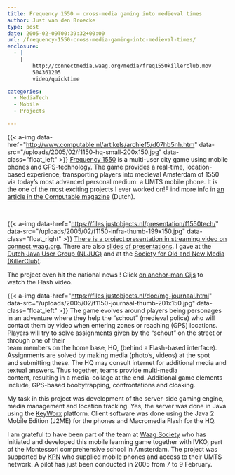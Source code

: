 ```yaml
---
title: Frequency 1550 – cross-media gaming into medieval times
author: Just van den Broecke
type: post
date: 2005-02-09T00:39:32+00:00
url: /frequency-1550-cross-media-gaming-into-medieval-times/
enclosure:
  - |
    |
        http://connectmedia.waag.org/media/freq1550killerclub.mov
        504361205
        video/quicktime

categories:
  - MediaTech
  - Mobile
  - Projects

---
```

{{< a-img data-href="http://www.computable.nl/artikels/archief5/d07hb5nh.htm" data-src="/uploads/2005/02/f1150-hq-small-200x150.jpg" data-class="float_left" >}}
[Frequency 1550][1] is a multi-user city game using mobile phones and GPS-technology. The game provides a real-time, location-based experience, transporting players into medieval Amsterdam of 1550 via today&#8217;s most advanced personal medium: a UMTS mobile phone. It is the one of the most exciting projects I ever worked on!F ind more info in <a href="http://www.computable.nl/artikel/achtergrond/onderwijs/1415901/1277214/umtspilot-in-middeleeuws-amsterdam.html">an article in the Computable magazine</a> (Dutch).

&nbsp;

{{< a-img data-href="https://files.justobjects.nl/presentation/f1550tech/" data-src="/uploads/2005/02/f1150-infra-thumb-199x150.jpg" data-class="float_right" >}}
[There is a project presentation in streaming video on connect.waag.org][2]. There are also [slides of presentations][3]. I gave at the [Dutch Java User Group (NLJUG)][4] and at the [Society for Old and New Media (KillerClub)][5].

The project even hit the national news ! Click [on anchor-man Gijs][7] to watch the Flash video.

{{< a-img data-href="https://files.justobjects.nl/doc/mg-journaal.html" data-src="/uploads/2005/02/f1150-journaal-thumb-201x150.jpg" data-class="float_left" >}}
The game evolves around players being personages in an adventure where they help the &#8220;schout&#8221; (medieval police) who will contact them by video when entering zones or reaching (GPS) locations. Players will try to solve assignments given by the &#8220;schout&#8221; on the street or through one of their<br /> team members on the home base, HQ, (behind a Flash-based interface). Assignments are solved by making media (photo&#8217;s, videos) at the spot<br /> and submitting these. The HQ may consult internet for additional media and textual answers. Thus together, teams provide multi-media<br /> content, resulting in a media-collage at the end. Additional game elements include, GPS-based boobytrapping, confrontations and cloaking.

My task in this project was development of the server-side gaming engine, media management and location tracking. Yes, the server was done in Java using the [KeyWorx][8] platform. Client software was done using the Java 2 Mobile Edition (J2ME) for the phones and Macromedia Flash for the HQ.

I am grateful to have been part of the team at [Waag Society][9] who has initiated and developed this mobile learning game together with IVKO, part of the Montessori comprehensive school in Amsterdam. The project was supported by [KPN][10] who supplied mobile phones and access to their UMTS network. A pilot has just been conducted in 2005 from 7 to 9 February.

 [1]: http://freq1550.waag.org
 [2]: http://connectmedia.waag.org/media/freq1550killerclub.mov

 [3]: https://files.justobjects.nl/doc/jspring-2005.pdf
 [4]: http://www.nljug.org/en/pages/events/content/jspring_2005/sessions/00001
 [5]: http://extern.waag.org/just/freq1550
 [6]: https://files.justobjects.nl/presentation/f1550tech/
 [7]: https://files.justobjects.nl/doc/mg-journaal.html
 [8]: http://www.keyworx.org
 [9]: http://www.waag.org
 [10]: http://www.kpn-corporate.com/nl/pers/?id=2.02&taal=nl&pers_id=227
